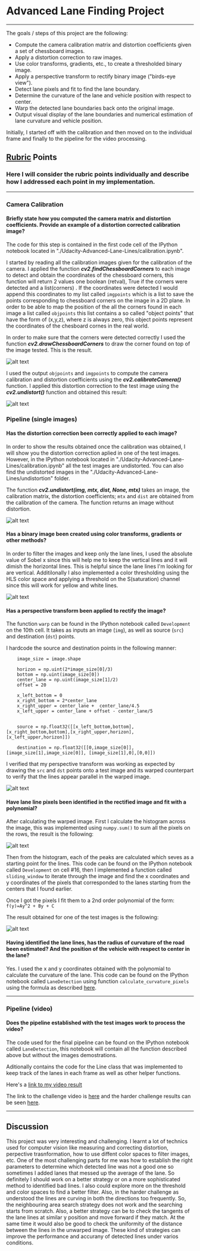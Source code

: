 # Advanced Lane Finding Project

---

The goals / steps of this project are the following:

* Compute the camera calibration matrix and distortion coefficients given a set of chessboard images.
* Apply a distortion correction to raw images.
* Use color transforms, gradients, etc., to create a thresholded binary image.
* Apply a perspective transform to rectify binary image ("birds-eye view").
* Detect lane pixels and fit to find the lane boundary.
* Determine the curvature of the lane and vehicle position with respect to center.
* Warp the detected lane boundaries back onto the original image.
* Output visual display of the lane boundaries and numerical estimation of lane curvature and vehicle position.

[//]: # (Image References)
[image1]: ./results/draw_chess_points.png "Chess board points"
[image2]: ./results/undistorted.png "Undistorted"
[image3]: ./results/undis_example.png "Undistorted frame"
[image4]: ./results/abs_sobel_hsl.png "Combining thresholds"
[image5]: ./results/warped.png "Warped"
[image6]: ./results/histogram.png "Histogram"
[image7]: ./results/polinomy.png "Polynomial"

Initially, I started off with the calibration and then moved on to the individual frame and finally to the pipeline for the video processing.

## [Rubric](https://review.udacity.com/#!/rubrics/571/view) Points
### Here I will consider the rubric points individually and describe how I addressed each point in my implementation.  

---

### Camera Calibration

#### Briefly state how you computed the camera matrix and distortion coefficients. Provide an example of a distortion corrected calibration image?
The code for this step is contained in the first code cell of the IPython notebook located in "./Udacity-Advanced-Lane-Lines/calibration.ipynb".


I started by reading all the calibration images given for the calibration of the camera. I applied the function ***cv2.findChessboardCorners*** to each image to detect and obtain the coordinates of the chessboard corners, this function will return 2 values one boolean (retval), True if the corners were detected and a list(corners) . If the coordinates were detected I would append this coordinates to my list called `imgpoints` which is a list to save the points corresponding to chessboard corners on the image in a 2D plane. In order to be able to map the position of the all the corners found in each image a list called `objpoints` this list contains a so called "object points" that have the form of (x,y,z), where z is always zero, this object points represent the coordinates of the chesboard cornes in the real world. 

In order to make sure that the corners were detected correctly I used the function ***cv2.drawChessboardCorners*** to draw the corner found on top of the image tested. This is the result.

![alt text][image1]

I used the output `objpoints` and `imgpoints` to compute the camera calibration and distortion coefficients using the ***cv2.calibrateCamera()*** function.  I applied this distortion correction to the test image using the ***cv2.undistort()*** function and obtained this result: 

![alt text][image2]


### Pipeline (single images)

#### Has the distortion correction been correctly applied to each image?
In order to show the results obtained once the calibration was obtained, I will show you the distortion correction aplied in one of the test images. However, in the IPython notebook located in "./Udacity-Advanced-Lane-Lines/calibration.ipynb" all the test images are undistorted. You can also find the undistorted images in the "./Udacity-Advanced-Lane-Lines/undistortion" folder.

The function ***cv2.undistort(img, mtx, dist, None, mtx)*** takes an image, the calibration matrix, the distortion coefficients; `mtx` and `dist` are obtained from the calibration of the camera. The function returns an image without distortion. 

![alt text][image3]


#### Has a binary image been created using color transforms, gradients or other methods?
In order to filter the images and keep only the lane lines, I used the absolute value of Sobel x since this will help me to keep the vertical lines and it will dimish the horizontal lines. This is helpful since the lane lines I'm looking for are vertical. Additilonally I also implemented a color thresholding using the HLS color space and applying a threshold on the S(saturation) channel since this will work for yellow and white lines.


![alt text][image4]



#### Has a perspective transform been applied to rectify the image?

The function `warp` can be found in the IPython notebook called `Development` on the 10th cell. It takes as inputs an image (`img`), as well as source (`src`) and destination (`dst`) points.  

I hardcode the source and destination points in the following manner:

```
    image_size = image.shape
    
    horizon = np.uint(2*image_size[0]/3)
    bottom = np.uint(image_size[0])
    center_lane = np.uint(image_size[1]/2)
    offset = 20

    x_left_bottom = 0
    x_right_bottom = 2*center_lane
    x_right_upper = center_lane +  center_lane/4.5
    x_left_upper = center_lane + offset - center_lane/5


    source = np.float32([[x_left_bottom,bottom],[x_right_bottom,bottom],[x_right_upper,horizon],[x_left_upper,horizon]])

    destination = np.float32([[0,image_size[0]],[image_size[1],image_size[0]], [image_size[1],0],[0,0]])

```

I verified that my perspective transform was working as expected by drawing the `src` and `dst` points onto a test image and its warped counterpart to verify that the lines appear parallel in the warped image.

![alt text][image5]


#### Have lane line pixels been identified in the rectified image and fit with a polynomial?

After calculating the warped image. First I calculate the histogram across the image, this was implemented using `numpy.sum()` to sum all the pixels on the rows, the result is the following:

![alt text][image6]

Then from the histogram, each of the peaks are calculated which seves as a starting point for the lines. This code can be found on the IPython notebook called `Development` on cell #16, then I implemented a function called `sliding_window` to iterate through the image and find the x coordinates and y coordinates of the pixels that corresponded to the lanes starting from the centers that I found earlier.

Once I got the pixels I fit them to a 2nd order polynomial of the form:
				`f(y)=Ay^2 + By + C ` 

The result obtained for one of the test images is the following:

![alt text][image7]


#### Having identified the lane lines, has the radius of curvature of the road been estimated? And the position of the vehicle with respect to center in the lane?

Yes. I used the x and y coordinates obtained with the polynomial to calculate the curvature of the lane. This code can be found on the IPython notebook called `LaneDetection` using function `calculate_curvature_pixels` using the formula as described [here](https://www.intmath.com/applications-differentiation/8-radius-curvature.php).


---

### Pipeline (video)

#### Does the pipeline established with the test images work to process the video?

The code used for the final pipeline can be found on the IPython notebook called `LaneDetection`, this notebook will contain all the function described above but without the images demostrations. 

Aditionally contains the code for the Line class that was implemented to keep track of the lanes in each frame as well as other helper functions. 

Here's a [link to my video result](https://youtu.be/hBsLxR-2YQI)

The link to the challenge video is [here](https://youtu.be/hBTbK46dJD4) and the harder challenge results can be seen [here](https://www.youtube.com/watch?v=-pfjKvcz8fQ).

---

## Discussion

  
This project was very interesting and challenging. I learnt a lot of technics used for computer vision like measuring and correcting distortion, perpective trasnformation, how to use diffent color spaces to filter images, etc. One of the most challenging parts for me was how to establish the right parameters to determine which detected line was not a good one so sometimes I added lanes that messed up the average of the lane. So definitely I should work on a better strategy or on a more sophisticated method to identified bad lines. I also could explore more on the threshold and color spaces to find a better filter. Also, in the harder challenge as understood the lines are curving in both the directions too frequently. So, the neighbouring area search strategy does not work and the searching starts from scratch. Also, a better strategy can be to check the tangents of the lane lines at similar y position and move forward if they match. At the same time it would also be good to check the uniformity of the distance between the lines in the unwarped image. These kind of strategies can improve the performance and accurany of detected lines under varios conditions.

